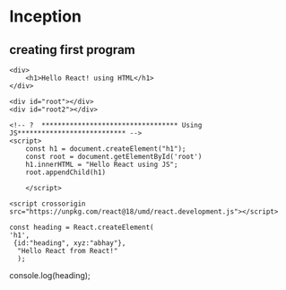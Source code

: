 # Inception
## creating first program
<!-- ?  ********************************** Using HTML*************************** -->
    <div>
        <h1>Hello React! using HTML</h1>
    </div>
    
    <div id="root"></div>
    <div id="root2"></div>

    <!-- ?  ********************************** Using JS*************************** -->
    <script>
        const h1 = document.createElement("h1");
        const root = document.getElementById('root')
        h1.innerHTML = "Hello React using JS";
        root.appendChild(h1)
        
        </script>
<!-- ?  ********************************** Using React*************************** -->
       
  <script crossorigin src="https://unpkg.com/react-dom@18/umd/react-dom.development.js"></script>
    <script crossorigin src="https://unpkg.com/react@18/umd/react.development.js"></script>

    const heading = React.createElement(
    'h1',
     {id:"heading", xyz:"abhay"},
      "Hello React from React!"
      );

console.log(heading); 
  
